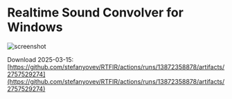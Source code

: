 # Realtime Sound Convolver for Windows

![screenshot](https://rtfir.com/screenshot6.png)   

Download 2025-03-15:
[https://github.com/stefanyovev/RTFIR/actions/runs/13872358878/artifacts/2757529274](https://github.com/stefanyovev/RTFIR/actions/runs/13872358878/artifacts/2757529274)
